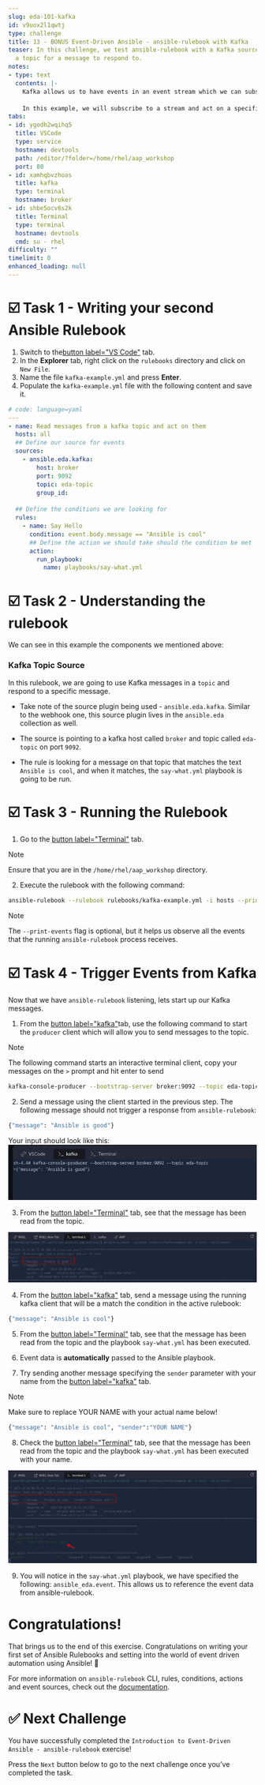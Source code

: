 ```yaml
---
slug: eda-101-kafka
id: v9uox2l1qwtj
type: challenge
title: 13 - BONUS Event-Driven Ansible - ansible-rulebook with Kafka
teaser: In this challenge, we test ansible-rulebook with a Kafka source and monitor
  a topic for a message to respond to.
notes:
- type: text
  contents: |-
    Kafka allows us to have events in an event stream which we can subscribe to. This allows us a bigger possibility and opens the door to monitoring applications or enterprise environments using event streams already.

    In this example, we will subscribe to a stream and act on a specific message we pick up from the stream.
tabs:
- id: ygodh2wqihq5
  title: VSCode
  type: service
  hostname: devtools
  path: /editor/?folder=/home/rhel/aap_workshop
  port: 80
- id: xamhqbvzhoas
  title: kafka
  type: terminal
  hostname: broker
- id: shbe5ocv6s2k
  title: Terminal
  type: terminal
  hostname: devtools
  cmd: su - rhel
difficulty: ""
timelimit: 0
enhanced_loading: null
---
```

☑️ Task 1 - Writing your second Ansible Rulebook
===

1. Switch to the[button label="VS Code"](tab-0)  tab.
2. In the **Explorer** tab, right click on the `rulebooks` directory and click on `New File`.
3. Name the file `kafka-example.yml` and press **Enter**.
4. Populate the `kafka-example.yml` file with the following content and save it.

  ```yaml
  # code: language=yaml
  ---
  - name: Read messages from a kafka topic and act on them
    hosts: all
    ## Define our source for events
    sources:
      - ansible.eda.kafka:
          host: broker
          port: 9092
          topic: eda-topic
          group_id:

    ## Define the conditions we are looking for
    rules:
      - name: Say Hello
        condition: event.body.message == "Ansible is cool"
        ## Define the action we should take should the condition be met
        action:
          run_playbook:
            name: playbooks/say-what.yml
  ```

☑️ Task 2 - Understanding the rulebook
===

We can see in this example the components we mentioned above:

### Kafka Topic Source

In this rulebook, we are going to use Kafka messages in a `topic` and respond to a specific message.

- Take note of the source plugin being used - `ansible.eda.kafka`. Similar to the webhook one, this source plugin lives in the `ansible.eda` collection as well.

- The source is pointing to a kafka host called `broker` and topic called `eda-topic` on port `9092`.

- The rule is looking for a message on that topic that matches the text `Ansible is cool`, and when it matches, the `say-what.yml` playbook is going to be run.

☑️ Task 3 - Running the Rulebook
===

1. Go to the [button label="Terminal"](tab-2) tab.
> [!NOTE]
> Ensure that you are in the `/home/rhel/aap_workshop` directory.
2. Execute the rulebook with the following command:

  ```bash
  ansible-rulebook --rulebook rulebooks/kafka-example.yml -i hosts --print-events
  ```

> [!NOTE]
>  The `--print-events` flag is optional, but it helps us observe all the events that the running `ansible-rulebook` process receives.

☑️ Task 4 - Trigger Events from Kafka
===

Now that we have `ansible-rulebook` listening, lets start up our Kafka messages.

1. From the [button label="kafka"](tab-1)tab, use the following command to start the `producer` client which will allow you to send messages to the topic.

> [!NOTE]
> The following command starts an interactive terminal client, copy your messages on the `>` prompt and hit enter to send

  ```bash
  kafka-console-producer --bootstrap-server broker:9092 --topic eda-topic
  ```

2. Send a message using the client started in the previous step. The following message should not trigger a response from `ansible-rulebook`:

  ```bash
  {"message": "Ansible is good"}
  ```

Your input should look like this:
![Jan-24-2025_at_13.04.14-image.png](../assets/Jan-24-2025_at_13.04.14-image.png)


3. From the [button label="Terminal"](tab-2) tab, see that the message has been read from the topic.

  ![kakfa message](../assets/kakfa_message.png)

4. From the [button label="kafka"](tab-1) tab, send a message using the running kafka client that will be a match the condition in the active rulebook:

  ```bash
  {"message": "Ansible is cool"}
  ```

5. From the [button label="Terminal"](tab-2)  tab, see that the message has been read from the topic and the playbook `say-what.yml` has been executed.

6. Event data is **automatically** passed to the Ansible playbook.
7. Try sending another message specifying the `sender` parameter with your name from the [button label="kafka"](tab-1) tab.

> [!NOTE]
> Make sure to replace YOUR NAME with your actual name below!

  ```bash
  {"message": "Ansible is cool", "sender":"YOUR NAME"}
  ```
8. Check the [button label="Terminal"](tab-2)  tab, see that the message has been read from the topic and the playbook `say-what.yml` has been executed with your name.

  ![kafka message name](../assets/rulebook_kafka_name.png)

9. You will notice in the `say-what.yml` playbook, we have specified the following: `ansible_eda.event`. This allows us to reference the event data from ansible-rulebook.

Congratulations!
===

That brings us to the end of this exercise. Congratulations on writing your first set of Ansible Rulebooks and setting into the world of event driven automation using Ansible! 🎊

For more information on `ansible-rulebook` CLI, rules, conditions, actions and event sources, check out the [documentation](https://ansible.readthedocs.io/projects/rulebook/en/stable/).


✅ Next Challenge
===
You have successfully completed the `Introduction to Event-Driven Ansible - ansible-rulebook` exercise!

Press the `Next` button below to go to the next challenge once you’ve completed the task.
